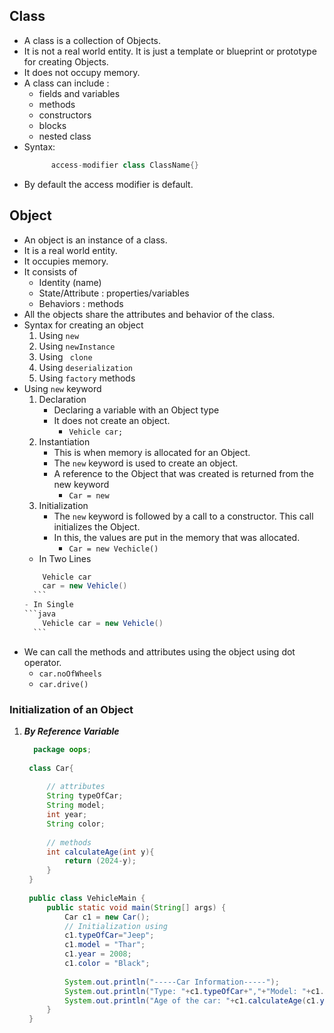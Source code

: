 ## Class
- A class is a collection of Objects.
- It is not a real world entity. It is just a template or blueprint or prototype for creating Objects.
- It does not occupy memory.
- A class can include :
	- fields and variables
	- methods
	- constructors
	- blocks
	- nested class
- Syntax:
  ```java
		access-modifier class ClassName{}  
    ```
- By default the access modifier is default.

## Object
- An object is an instance of a class.
- It is a real world entity.
- It occupies memory.
- It consists of
	- Identity (name)
	- State/Attribute : properties/variables
	- Behaviors : methods
- All the objects share the attributes and behavior of the class.
- Syntax for creating an object
	1. Using `new`
	2. Using `newInstance`
	3. Using ` clone`
	4. Using `deserialization`
	5. Using  `factory` methods
- Using `new` keyword
	1. Declaration
		- Declaring a variable with an Object type
		- It does not create an object.
			- `Vehicle car;`
	2. Instantiation
		- This is when memory is allocated for an Object.
		- The `new` keyword is used to create an object.
		- A reference to the Object that was created is returned from the new keyword
			- `Car = new`
	3. Initialization
		 - The `new` keyword is followed by a call to a constructor. This call initializes the Object.
		 - In this, the values are put in the memory that was allocated.
			 - `Car = new Vechicle()`
	- In Two Lines
	 ```java
		 Vehicle car 
		 car = new Vehicle()
	   ```
	- In Single
	 ```java
		 Vehicle car = new Vehicle()
	   ```
- We can call the methods and attributes using the object using dot operator.
	- `car.noOfWheels`
	- `car.drive()`

### Initialization of an Object
1. ***By Reference Variable***
   ```java
     package oops;  
  
	class Car{  
	  
	    // attributes  
	    String typeOfCar;  
	    String model;  
	    int year;  
	    String color;  
	  
	    // methods  
	    int calculateAge(int y){  
	        return (2024-y);  
	    }  
	}  
	  
	public class VehicleMain {  
	    public static void main(String[] args) {  
	        Car c1 = new Car();
	        // Initialization using 
	        c1.typeOfCar="Jeep";  
	        c1.model = "Thar";  
	        c1.year = 2008;  
	        c1.color = "Black";  
	  
	        System.out.println("-----Car Information-----");  
	        System.out.println("Type: "+c1.typeOfCar+","+"Model: "+c1.model+","+"Year: "+c1.year+","+"Color: "+c1.color);  
	        System.out.println("Age of the car: "+c1.calculateAge(c1.year));  
	    }  
	}
	 ```
